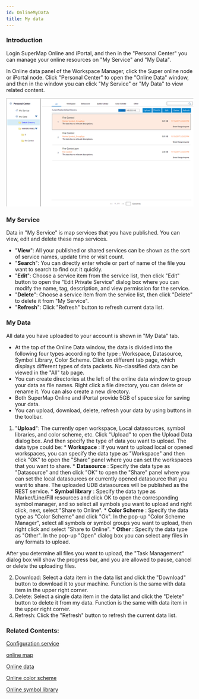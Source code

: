 ```yaml
---
id: OnlineMyData
title: My data
---
```

### Introduction

Login SuperMap Online and iPortal, and then in the "Personal Center" you can
manage your online resources on "My Service" and "My Data".

In Online data panel of the Workspace Manager, click the Super online node or
iPortal node. Click "Personal Center" to open the "Online Data" window, and
then in the window you can click "My Service" or "My Data" to view related
content.

![](img/OnlineMydata.png)  
 
  
### My Service

Data in "My Service" is map services that you have published. You can view,
edit and delete these map services.

  * "**View**": All your published or shared services can be shown as the sort of service names, update time or visit count.
  * "**Search**": You can directly enter whole or part of name of the file you want to search to find out it quickly.
  * "**Edit**": Choose a service item from the service list, then click "Edit" button to open the "Edit Private Service" dialog box where you can modify the name, tag, description, and view permission for the service.
  * "**Delete**": Choose a service item from the service list, then click "Delete" to delete it from "My Service".
  * "**Refresh**": Click "Refresh" button to refresh current data list.

### My Data

All data you have uploaded to your account is shown in "My Data" tab.

  * At the top of the Online Data window, the data is divided into the following four types according to the type : Workspace, Datasource, Symbol Library, Color Scheme. Click on different tab page, which displays different types of data packets. No-classified data can be viewed in the "All" tab page.
  * You can create directories at the left of the online data window to group your data as file names. Right click a file directory, you can delete or rename it. You can also create a new directory. 
  * Both SuperMap Online and iPortal provide 5GB of space size for saving your data.
  * You can upload, download, delete, refresh your data by using buttons in the toolbar.

  1. "**Upload**": The currently open workspace, Local datasources, symbol libraries, and color scheme, etc. Click "Upload" to open the Upload Data dialog box. And then specify the type of data you want to upload. The data type could be:
    * **Workspace** : If you want to upload local or opened workspaces, you can specify the data type as "Workspace" and then click "OK" to open the "Share" panel where you can set the workspaces that you want to share.
    * **Datasource** : Specify the data type as "Datasource" and then click "OK" to open the "Share" panel where you can set the local datasources or currently opened datasource that you want to share. The uploaded UDB datasources will be published as the REST service.
    * **Symbol library** : Specify the data type as Marker/Line/Fill resources and click OK to open the corresponding symbol manager, and so select all symbols you want to upload and right click, next, select "Share to Online".
    * **Color Scheme** : Specify the data type as "Color Scheme" and click "Ok". In the pop-up "Color Scheme Manager", select all symbols or symbol groups you want to upload, then right click and select "Share to Online".
    * **Other** : Specify the data type as "Other". In the pop-up "Open" dialog box you can select any files in any formats to upload.

After you determine all files you want to upload, the "Task Management" dialog
box will show the progress bar, and you are allowed to pause, cancel or delete
the uploading files.

  2. Download: Select a data item in the data list and click the "Download" button to download it to your machine. Function is the same with data item in the upper right corner.
  3. Delete: Select a single data item in the data list and click the "Delete" button to delete it from my data. Function is the same with data item in the upper right corner.
  4. Refresh: Click the "Refresh" button to refresh the current data list. 

### Related Contents:

 [Configuration service](ConfigureAddress)

 [online map](OnlineMap)

 [Online data](OnlineData)

 [Online color scheme](OnlineColorSchemes)

 [Online symbol library](OnlineSymbol)



